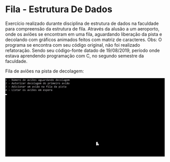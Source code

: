 # Fila - Estrutura De Dados
Exercício realizado durante disciplina de estrutura de dados na faculdade para compreensão da estrutura de fila. Através da alusão a um aeroporto, onde os aviões se encontram em uma fila,  aguardando liberação da pista e decolando com gráficos animados feitos com matriz de caracteres. Obs: O programa se encontra com seu código original, não foi realizado refatoração. Sendo seu código-fonte datado de ‎19‎/08/‎2019, período onde estava aprendendo programação com C, no segundo semestre da faculdade. 

Fila de aviões na pista de decolagem:

<img src="print-screen/run.gif">
